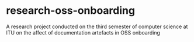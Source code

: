 # research-oss-onboarding
A research project conducted on the third semester of computer science at ITU on the affect of documentation artefacts in OSS onboarding
